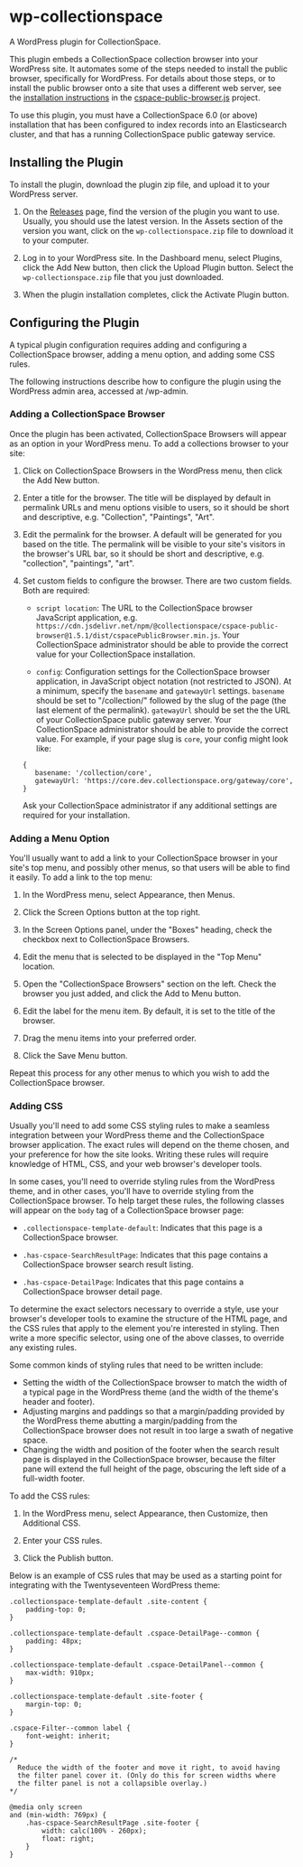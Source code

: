# wp-collectionspace

A WordPress plugin for CollectionSpace.

This plugin embeds a CollectionSpace collection browser into your WordPress site. It automates some of the steps needed to install the public browser, specifically for WordPress. For details about those steps, or to install the public browser onto a site that uses a different web server, see the [installation instructions](https://github.com/collectionspace/cspace-public-browser.js/blob/master/docs/installing.md) in the [cspace-public-browser.js](https://github.com/collectionspace/cspace-public-browser.js) project.

To use this plugin, you must have a CollectionSpace 6.0 (or above) installation that has been configured to index records into an Elasticsearch cluster, and that has a running CollectionSpace public gateway service.

## Installing the Plugin

To install the plugin, download the plugin zip file, and upload it to your WordPress server.

1. On the [Releases](https://github.com/collectionspace/wp-collectionspace/releases) page, find the version of the plugin you want to use. Usually, you should use the latest version. In the Assets section of the version you want, click on the `wp-collectionspace.zip` file to download it to your computer.

1. Log in to your WordPress site. In the Dashboard menu, select Plugins, click the Add New button, then click the Upload Plugin button. Select the `wp-collectionspace.zip` file that you just downloaded.

1. When the plugin installation completes, click the Activate Plugin button.

## Configuring the Plugin

A typical plugin configuration requires adding and configuring a CollectionSpace browser, adding a menu option, and adding some CSS rules.

The following instructions describe how to configure the plugin using the WordPress admin area, accessed at /wp-admin.

### Adding a CollectionSpace Browser

Once the plugin has been activated, CollectionSpace Browsers will appear as an option in your WordPress menu. To add a collections browser to your site:

1. Click on CollectionSpace Browsers in the WordPress menu, then click the Add New button.

1. Enter a title for the browser. The title will be displayed by default in permalink URLs and menu options visible to users, so it should be short and descriptive, e.g. "Collection", "Paintings", "Art".

1. Edit the permalink for the browser. A default will be generated for you based on the title. The permalink will be visible to your site's visitors in the browser's URL bar, so it should be short and descriptive, e.g. "collection", "paintings", "art".

1. Set custom fields to configure the browser. There are two custom fields. Both are required:
   - `script location`: The URL to the CollectionSpace browser JavaScript application, e.g. `https://cdn.jsdelivr.net/npm/@collectionspace/cspace-public-browser@1.5.1/dist/cspacePublicBrowser.min.js`. Your CollectionSpace administrator should be able to provide the correct value for your CollectionSpace installation.

   - `config`: Configuration settings for the CollectionSpace browser application, in JavaScript object notation (not restricted to JSON). At a minimum, specify the `basename` and `gatewayUrl` settings. `basename` should be set to "/collection/" followed by the slug of the page (the last element of the permalink). `gatewayUrl` should be set the the URL of your CollectionSpace public gateway server. Your CollectionSpace administrator should be able to provide the correct value. For example, if your page slug is `core`, your config might look like:
   ```
   {
      basename: '/collection/core',
      gatewayUrl: 'https://core.dev.collectionspace.org/gateway/core',
   }
   ```
   Ask your CollectionSpace administrator if any additional settings are required for your installation.

### Adding a Menu Option

You'll usually want to add a link to your CollectionSpace browser in your site's top menu, and possibly other menus, so that users will be able to find it easily. To add a link to the top menu:

1. In the WordPress menu, select Appearance, then Menus.

1. Click the Screen Options button at the top right.

1. In the Screen Options panel, under the "Boxes" heading, check the checkbox next to CollectionSpace Browsers.

1. Edit the menu that is selected to be displayed in the "Top Menu" location.

1. Open the "CollectionSpace Browsers" section on the left. Check the browser you just added, and click the Add to Menu button.

1. Edit the label for the menu item. By default, it is set to the title of the browser.

1. Drag the menu items into your preferred order.

1. Click the Save Menu button.

Repeat this process for any other menus to which you wish to add the CollectionSpace browser.

### Adding CSS

Usually you'll need to add some CSS styling rules to make a seamless integration between your WordPress theme and the CollectionSpace browser application. The exact rules will depend on the theme chosen, and your preference for how the site looks. Writing these rules will require knowledge of HTML, CSS, and your web browser's developer tools.

In some cases, you'll need to override styling rules from the WordPress theme, and in other cases, you'll have to override styling from the CollectionSpace browser. To help target these rules, the following classes will appear on the `body` tag of a CollectionSpace browser page:

- `.collectionspace-template-default`: Indicates that this page is a CollectionSpace browser.

- `.has-cspace-SearchResultPage`: Indicates that this page contains a CollectionSpace browser search result listing.

- `.has-cspace-DetailPage`: Indicates that this page contains a CollectionSpace browser detail page.

To determine the exact selectors necessary to override a style, use your browser's developer tools to examine the structure of the HTML page, and the CSS rules that apply to the element you're interested in styling. Then write a more specific selector, using one of the above classes, to override any existing rules.

Some common kinds of styling rules that need to be written include:

- Setting the width of the CollectionSpace browser to match the width of a typical page in the WordPress theme (and the width of the theme's header and footer).
- Adjusting margins and paddings so that a margin/padding provided by the WordPress theme abutting a margin/padding from the CollectionSpace browser does not result in too large a swath of negative space.
- Changing the width and position of the footer when the search result page is displayed in the CollectionSpace browser, because the filter pane will extend the full height of the page, obscuring the left side of a full-width footer.

To add the CSS rules:

1. In the WordPress menu, select Appearance, then Customize, then Additional CSS.

1. Enter your CSS rules.

1. Click the Publish button.

Below is an example of CSS rules that may be used as a starting point for integrating with the Twentyseventeen WordPress theme:

```
.collectionspace-template-default .site-content {
	padding-top: 0;
}

.collectionspace-template-default .cspace-DetailPage--common {
	padding: 48px;
}

.collectionspace-template-default .cspace-DetailPanel--common {
	max-width: 910px;
}

.collectionspace-template-default .site-footer {
	margin-top: 0;
}

.cspace-Filter--common label {
	font-weight: inherit;
}

/*
  Reduce the width of the footer and move it right, to avoid having
  the filter panel cover it. (Only do this for screen widths where
  the filter panel is not a collapsible overlay.)
*/

@media only screen
and (min-width: 769px) {
	.has-cspace-SearchResultPage .site-footer {
		width: calc(100% - 260px);
		float: right;
	}
}
```
